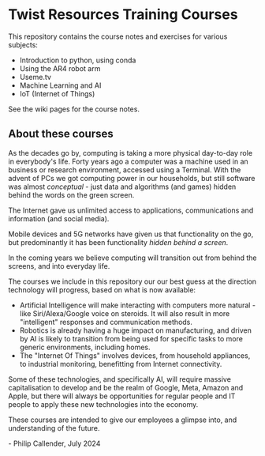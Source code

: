 # Twist Resources Training Courses

This repository contains the course notes and exercises for various subjects:

- Introduction to python, using conda
- Using the AR4 robot arm
- Useme.tv
- Machine Learning and AI
- IoT (Internet of Things)

See the wiki pages for the course notes.

## About these courses

As the decades go by, computing is taking a more physical day-to-day role in everybody's life. Forty years ago a computer was a machine used in an business or research environment, accessed using a Terminal.
With the advent of PCs we got computing power in our households, but still software was almost _conceptual_ - just data and algorithms (and games) hidden behind the words on the green screen.

The Internet gave us unlimited access to applications, communications and information (and social media).

Mobile devices and 5G networks have given us that functionality on the go, but predominantly it has been functionality _hidden behind a screen_.

In the coming years we believe computing will transition out from behind the screens, and into everyday life.

The courses we include in this repository our our best guess at the direction technology will progress, based on what is now available:

- Artificial Intelligence will make interacting with computers more natural - like Siri/Alexa/Google voice on steroids. It will also result in more "intelligent" responses and communication methods.
- Robotics is already having a huge impact on manufacturing, and driven by AI is likely to transition from being used for specific tasks to more generic environments, including homes.
- The "Internet Of Things" involves devices, from household appliances, to industrial monitoring, benefitting from Internet connectivity.

Some of these technologies, and specifically AI, will require massive capitalisation to develop and be the realm of Google, Meta, Amazon and Apple, but there will always be opportunities for regular people and IT people to apply these new technologies into the economy.

These courses are intended to give our employees a glimpse into, and understanding of the future.

  \- Philip Callender, July 2024

